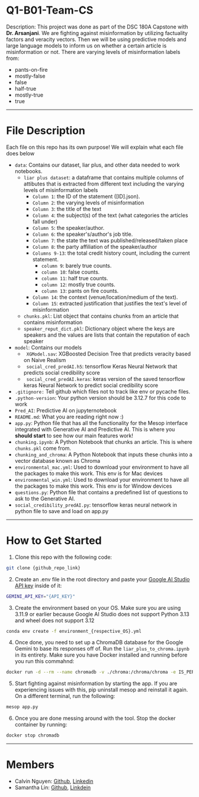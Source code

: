 # Q1-B01-Team-CS #
<p>Description: This project was done as part of the DSC 180A Capstone with <b>Dr. Arsanjani</b>. We are fighting against misinformation by utilizing factuality factors and veracity vectors. Then we will be using predictive models and large language models to inform us on whether a certain article is misinformation or not. There are varying levels of misinformation labels from:</p>

* pants-on-fire
* mostly-false
* false
* half-true
* mostly-true
* true

---
# File Description #
Each file on this repo has its own purpose! We will explain what each file does below
* `data`: Contains our dataset, liar plus, and other data needed to work notebooks.
  *  `liar plus dataset`: a dataframe that contains multiple columns of attibutes that is extracted from different text including the varying levels of misinformation labels
     *  `Column 1`: the ID of the statement ([ID].json).
     *  `Column 2`: the varying levels of misinformation
     *  `Column 3`: the title of the text
     *  `Column 4`: the subject(s) of the text (what categories the articles fall under)
     *  `Column 5`: the speaker/author.
     *  `Column 6`: the speaker's/author's job title.
     *  `Column 7`: the state the text was published/released/taken place
     *  `Column 8`: the party affiliation of the speaker/author
     *  `Columns 9-13`: the total credit history count, including the current statement.
        *  `column 9`: barely true counts.
        *  `column 10`: false counts.
        *  `column 11`: half true counts.
        *  `column 12`: mostly true counts.
        *  `column 13`: pants on fire counts.
     * `Column 14`: the context (venue/location/medium of the text).
     * `Column 15`: extracted justification that justifies the text's level of misinformation
  * `chunks.pkl`: List object that contains chunks from an article that contains misinformation
  * `speaker_reput_dict.pkl`: Dictionary object where the keys are speakers and the values are lists that contain the reputation of each speaker
* `model`: Contains our models
  * ` XGModel.sav`: XGBoosted Decision Tree that predicts veracity based on Naive Realism
  * ` social_cred_predAI.h5`: tensorflow Keras Neural Network that predicts social credibility score
  * ` social_cred_predAI.keras`: keras version of the saved tensorflow keras Neural Network to predict social credibility score
* `.gitignore:` Tell github which files not to track like env or pycache files.
* `.python-version`: Your python version should be 3.12.7 for this code to work
* `Pred_AI`: Predictive AI on jupyternotebook
* `README.md`: What you are reading right now :)
* `app.py`: Python file that has all the functionality for the Mesop interface integrated with Generative AI and Predictive AI. This is where you **should start** to see how our main features work!
* `chunking.ipynb`: A Python Notebook that chunks an article. This is where `chunks.pkl` come from. 
* `chunking_and_chroma`: A Python Notebook that inputs these chunks into a vector database known as Chroma
* `environmental_mac.yml`: Used to download your environment to have all the packages to make this work. This env is for Mac devices
* `environmental_win.yml`: Used to download your environment to have all the packages to make this work. This env is for Window devices
* `questions.py`: Python file that contains a predefined list of questions to ask to the Generative AI.
* `social_credibility_predAI.py`: tensorflow keras neural network in python file to save and load on app.py

---
# How to Get Started
1. Clone this repo with the following code:
```bash
git clone {github_repo_link}
```
2. Create an .env file in the root directory and paste your [Google AI Studio API key](https://aistudio.google.com/apikey) inside of it:
```bash
GEMINI_API_KEY="{API_KEY}"
```
3. Create the environment based on your OS. Make sure you are using 3.11.9 or earlier because Google AI Studio does not support Python 3.13 and wheel does not support 3.12
```bash
conda env create -f environment_{respective_OS}.yml
```
4. Once done, you need to set up a ChromaDB database for the Google Gemini to base its responses off of. Run the `liar_plus_to_chroma.ipynb` in its entirety. Make sure you have Docker installed and running before you run this commahnd:
```bash
docker run -d --rm --name chromadb -v ./chroma:/chroma/chroma -e IS_PERSISTENT=TRUE -e ANONYMIZED_TELEMETRY=TRUE -p 8000:8000 chromadb/chroma:0.5.13 
```
5. Start fighting against misinformation by starting the app. If you are experiencing issues with this, pip uninstall mesop and reinstall it again. On a different terminal, run the following:
```bash
mesop app.py
```
6. Once you are done messing around with the tool. Stop the docker container by running:
```bash
docker stop chromadb
```
---
# Members
* Calvin Nguyen: [Github](https://github.com/Neniflight), [Linkedin](https://www.linkedin.com/in/calvin-nguyen-data/)
* Samantha Lin: [Github](https://github.com/Samanthalin0918), [Linkdein](https://www.linkedin.com/in/samantha-lin-3bb601271/)
